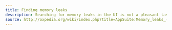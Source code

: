 ```yaml
---
title: Finding memory leaks
description: Searching for memory leaks in the UI is not a pleasant task, but sadly necessary.
source: http://oxpedia.org/wiki/index.php?title=AppSuite:Memory_leaks_(UI)
---
```

